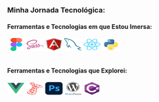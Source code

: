 <div style="display: inline-block"><br> 
<h3>Minha Jornada Tecnológica:</h3>
  <h4>Ferramentas e Tecnologias em que Estou Imersa:</h4>
    <img align="center" alt="Figma" title="Figma" height="30" width="40" src="https://github.com/devicons/devicon/blob/master/icons/figma/figma-original.svg">
    <img align="center" alt="Sass" title="Sass" height="30" width="40" src="https://github.com/devicons/devicon/blob/master/icons/sass/sass-original.svg">
    <img align="center" alt="Angular" title="Angular" height="30" width="40" src="https://github.com/devicons/devicon/blob/master/icons/angularjs/angularjs-original.svg">
    <img align="center" alt="MySQL" title="MySQL" height="30" width="40" src="https://github.com/devicons/devicon/blob/master/icons/mysql/mysql-original.svg">
    <img align="center" alt="React" title="React" height="30" width="40" src="https://github.com/devicons/devicon/blob/master/icons/react/react-original.svg">
    <img align="center" alt="Python" title="Python" height="30" width="40" src="https://github.com/devicons/devicon/blob/master/icons/python/python-original.svg">
</div>

<div style="display: inline-block"><br>    
  <h4>Ferramentas e Tecnologias que Explorei:</h4>
    <img align="center" alt="Vue.js" title="Vue.js" height="30" width="40" src="https://github.com/devicons/devicon/blob/master/icons/vuejs/vuejs-original.svg">    
    <img align="center" alt="SQL Server" title="SQL Server" height="30" width="40" src="https://github.com/devicons/devicon/blob/master/icons/microsoftsqlserver/microsoftsqlserver-plain.svg">
    <img align="center" alt="Photoshop" title="Photoshop" height="30" width="40" src="https://github.com/devicons/devicon/blob/master/icons/photoshop/photoshop-original.svg">  
    <img align="center" alt="WordPress" title="WordPress" height="30" width="40" src="https://github.com/devicons/devicon/blob/master/icons/wordpress/wordpress-original.svg">
    <img align="center" alt="C#" title="C#" height="30" width="40" src="https://github.com/devicons/devicon/blob/master/icons/csharp/csharp-original.svg">
</div>
